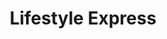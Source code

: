 ---
title: "Lifestyle Express"
url: /birmingham/lifestyle-express-summer-lane/
shop: convenience
---